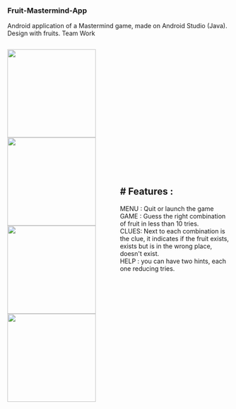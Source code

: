 ### Fruit-Mastermind-App ###

Android application of a Mastermind game, made on Android Studio (Java). 
Design with fruits.
Team Work

<section style="display: flex; justify-content: center; align-items: center;">

<img src="https://user-images.githubusercontent.com/73224206/135481212-1199edc6-512e-4058-9414-bd93e2937a53.png" width="200" > <img src="https://user-images.githubusercontent.com/73224206/135480602-2807f80b-291e-476a-af6c-5783b5f0f77f.png" width="200" > <img src="https://user-images.githubusercontent.com/73224206/135480672-7af978ba-aa20-4308-a8f6-4a93f2164811.png" width="200" > <img src="https://user-images.githubusercontent.com/73224206/135480681-1268171d-8f7d-4e87-a5c9-3d1b53a9429c.png" width="200" >

<section/>

<section >
 <h2># Features : </h2>
 
MENU : Quit or launch the game <br/>
GAME : Guess the right combination of fruit in less than 10 tries. <br/>
CLUES: Next to each combination is the clue, it indicates if the fruit exists, exists but is in the wrong place, doesn't exist. <br/>
HELP : you can have two hints, each one reducing tries. <br/>

 <section/>



